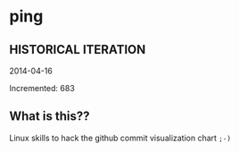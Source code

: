 # ping

## HISTORICAL ITERATION
2014-04-16

Incremented: 683

## What is this?? 
Linux skills to hack the github commit visualization chart `;-)`

